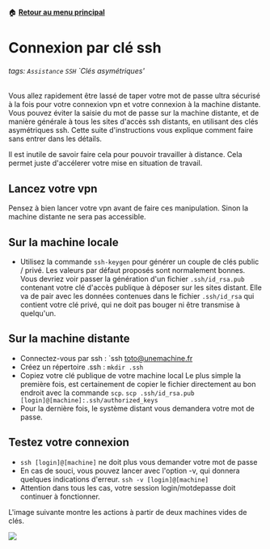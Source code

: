 :house: [**Retour au menu principal**](/TChelp)

# Connexion par clé ssh

###### tags: `Assistance` `SSH` `Clés asymétriques'

Vous allez rapidement être lassé de taper votre mot de passe ultra sécurisé à la fois pour votre connexion vpn et votre connexion à la machine distante. Vous pouvez éviter la saisie du mot de passe sur la machine distante, et de manière générale à tous les sites d'accès ssh distants, en utilisant des clés asymétriques ssh. Cette suite d'instructions vous explique comment faire sans entrer dans les détails.

Il est inutile de savoir faire cela pour pouvoir travailler à distance. Cela permet juste d'accélerer votre mise en situation de travail.

## Lancez votre vpn
Pensez à bien lancer votre vpn avant de faire ces manipulation. Sinon la machine distante ne sera pas accessible.

## Sur la machine locale
- Utilisez la commande `ssh-keygen` pour générer un couple de clés public / privé.
Les valeurs par défaut proposés sont normalement bonnes. Vous devriez voir passer la génération d'un fichier `.ssh/id_rsa.pub` contenant votre clé d'accès publique à déposer sur les sites distant. Elle va de pair avec les données contenues dans le fichier `.ssh/id_rsa` qui contient votre clé privé, qui ne doit pas bouger ni être transmise à quelqu'un.

## Sur la machine distante
- Connectez-vous par ssh : `ssh toto@unemachine.fr
- Créez un répertoire .ssh : `mkdir .ssh`
- Copiez votre clé publique de votre machine local
  Le plus simple la première fois, est certainement de copier le fichier directement au bon endroit avec la commande `scp`.
  `scp .ssh/id_rsa.pub [login]@[machine]:.ssh/authorized_keys`
- Pour la dernière fois, le système distant vous demandera votre mot de passe.

## Testez votre connexion
- `ssh [login]@[machine]` ne doit plus vous demander votre mot de passe
- En cas de souci, vous pouvez lancer avec l'option -v, qui donnera quelques indications d'erreur.
`ssh -v [login]@[machine]`
- Attention dans tous les cas, votre session login/motdepasse doit continuer à fonctionner.

L'image suivante montre les actions à partir de deux machines vides de clés.

![](https://i.imgur.com/ElWIp5f.png)
